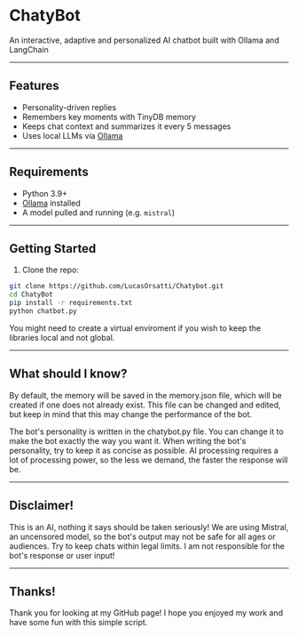 # ChatyBot

An interactive, adaptive and personalized AI chatbot built with Ollama and LangChain

---

## Features

- Personality-driven replies
- Remembers key moments with TinyDB memory
- Keeps chat context and summarizes it every 5 messages
- Uses local LLMs via [Ollama](https://ollama.com)

---

## Requirements

- Python 3.9+
- [Ollama](https://ollama.com) installed
- A model pulled and running (e.g. `mistral`)

---

## Getting Started

1. Clone the repo:
```bash
git clone https://github.com/LucasOrsatti/Chatybot.git
cd ChatyBot
pip install -r requirements.txt
python chatbot.py
```
You might need to create a virtual enviroment if you wish to keep the libraries local and not global.

---

## What should I know?
By default, the memory will be saved in the memory.json file, which will be created if one does not already exist. This file can be changed and edited, but keep in mind that this may change the performance of the bot.

The bot's personality is written in the chatybot.py file. You can change it to make the bot exactly the way you want it. When writing the bot's personality, try to keep it as concise as possible. AI processing requires a lot of processing power, so the less we demand, the faster the response will be.

---

## Disclaimer!
This is an AI, nothing it says should be taken seriously! We are using Mistral, an uncensored model, so the bot's output may not be safe for all ages or audiences. Try to keep chats within legal limits. I am not responsible for the bot's response or user input!

---

## Thanks!
Thank you for looking at my GitHub page! I hope you enjoyed my work and have some fun with this simple script.
